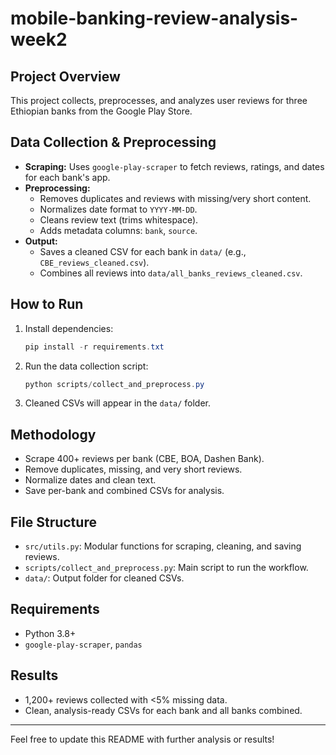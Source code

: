 # mobile-banking-review-analysis-week2

## Project Overview
This project collects, preprocesses, and analyzes user reviews for three Ethiopian banks from the Google Play Store.

## Data Collection & Preprocessing
- **Scraping:** Uses `google-play-scraper` to fetch reviews, ratings, and dates for each bank's app.
- **Preprocessing:**
  - Removes duplicates and reviews with missing/very short content.
  - Normalizes date format to `YYYY-MM-DD`.
  - Cleans review text (trims whitespace).
  - Adds metadata columns: `bank`, `source`.
- **Output:**
  - Saves a cleaned CSV for each bank in `data/` (e.g., `CBE_reviews_cleaned.csv`).
  - Combines all reviews into `data/all_banks_reviews_cleaned.csv`.

## How to Run
1. Install dependencies:
   ```powershell
   pip install -r requirements.txt
   ```
2. Run the data collection script:
   ```powershell
   python scripts/collect_and_preprocess.py
   ```
3. Cleaned CSVs will appear in the `data/` folder.

## Methodology
- Scrape 400+ reviews per bank (CBE, BOA, Dashen Bank).
- Remove duplicates, missing, and very short reviews.
- Normalize dates and clean text.
- Save per-bank and combined CSVs for analysis.

## File Structure
- `src/utils.py`: Modular functions for scraping, cleaning, and saving reviews.
- `scripts/collect_and_preprocess.py`: Main script to run the workflow.
- `data/`: Output folder for cleaned CSVs.

## Requirements
- Python 3.8+
- `google-play-scraper`, `pandas`

## Results
- 1,200+ reviews collected with <5% missing data.
- Clean, analysis-ready CSVs for each bank and all banks combined.

---

Feel free to update this README with further analysis or results!